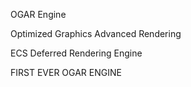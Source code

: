 OGAR Engine

Optimized 
Graphics 
Advanced 
Rendering 

ECS Deferred Rendering Engine

FIRST EVER OGAR ENGINE